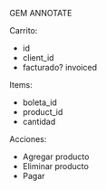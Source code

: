 GEM ANNOTATE

Carrito:
- id
- client_id
- facturado? invoiced

Items:
- boleta_id
- product_id
- cantidad

Acciones:
* Agregar producto
* Eliminar producto
* Pagar